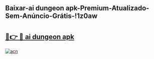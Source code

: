 
## Baixar-ai dungeon apk-Premium-Atualizado-Sem-Anúncio-Grátis-!1z0aw

# <h2><a href="https://andorid.site?title=ai_dungeon_apk&ref=27">🔗👉 🔴 ai dungeon apk</a></h2>

[![acn](https://github.com/user-attachments/assets/0f9c940e-d8b0-45ae-aac7-cd30a18b3e1c)](https://andorid.site?title=ai_dungeon_apk&ref=27)

